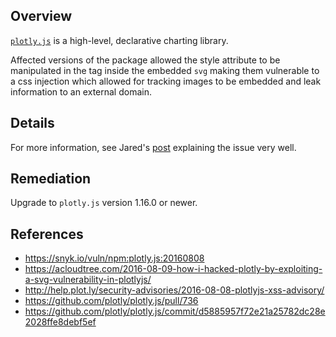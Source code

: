 ## Overview
[`plotly.js`](https://www.npmjs.com/package/plotly.js) is a high-level, declarative charting library.

Affected versions of the package allowed the style attribute to be manipulated in the tag inside the embedded `svg` making them vulnerable to a css injection which allowed for tracking images to be embedded and leak information to an external domain.

## Details
For more information, see Jared's [post](https://acloudtree.com/2016-08-09-how-i-hacked-plotly-by-exploiting-a-svg-vulnerability-in-plotlyjs/) explaining the issue very well.

## Remediation
Upgrade to `plotly.js` version 1.16.0 or newer.

## References
- https://snyk.io/vuln/npm:plotly.js:20160808
- https://acloudtree.com/2016-08-09-how-i-hacked-plotly-by-exploiting-a-svg-vulnerability-in-plotlyjs/
- http://help.plot.ly/security-advisories/2016-08-08-plotlyjs-xss-advisory/
- https://github.com/plotly/plotly.js/pull/736
- https://github.com/plotly/plotly.js/commit/d5885957f72e21a25782dc28e2028ffe8debf5ef
